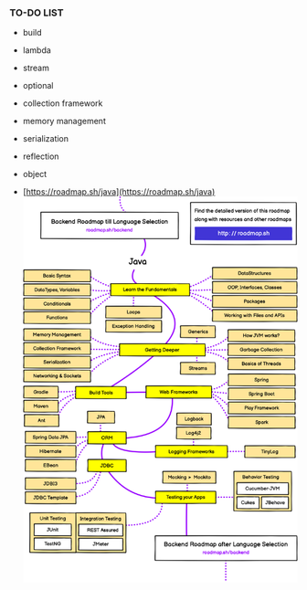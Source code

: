 ### TO-DO LIST
- build
- lambda
- stream
- optional
- collection framework
- memory management
- serialization
- reflection  
- object

- [https://roadmap.sh/java](https://roadmap.sh/java)
![Alt text](../99_img/00_java.png)

